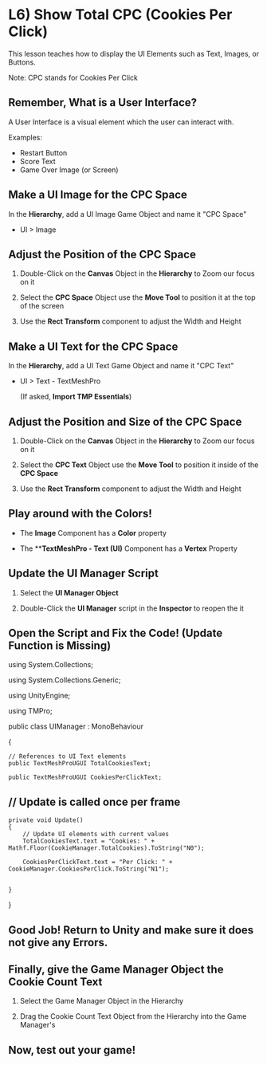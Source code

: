 # L6) Show Total CPC (Cookies Per Click)

This lesson teaches how to display the UI Elements such as Text, Images, or Buttons.

Note: CPC stands for Cookies Per Click

## Remember, What is a User Interface?

A User Interface is a visual element which the user can interact with.

Examples:

- Restart Button
- Score Text
- Game Over Image (or Screen)

## Make a UI Image for the CPC Space

In the **Hierarchy**, add a UI Image Game Object and name it "CPC Space"

- UI > Image

## Adjust the Position of the CPC Space

1) Double-Click on the **Canvas** Object in the **Hierarchy** to Zoom our focus on it

2) Select the **CPC Space** Object use the **Move Tool** to position it at the top of the screen

3) Use the **Rect Transform** component to adjust the Width and Height

## Make a UI Text for the CPC Space

In the **Hierarchy**, add a UI Text Game Object and name it "CPC Text"

- UI > Text - TextMeshPro 
    
    (If asked, **Import TMP Essentials**)


## Adjust the Position and Size of the CPC Space

1) Double-Click on the **Canvas** Object in the **Hierarchy** to Zoom our focus on it

2) Select the **CPC Text** Object use the **Move Tool** to position it inside of the **CPC Space**

3) Use the **Rect Transform** component to adjust the Width and Height

## Play around with the Colors!

- The **Image** Component has a **Color** property

- The ****TextMeshPro - Text (UI)** Component has a **Vertex** Property

## Update the UI Manager Script 

1. Select the **UI Manager Object**
   
2. Double-Click the **UI Manager** script in the **Inspector** to reopen the it

## Open the Script and Fix the Code! (Update Function is Missing)

using System.Collections;

using System.Collections.Generic;

using UnityEngine;

using TMPro;

public class UIManager : MonoBehaviour

{

    // References to UI Text elements
    public TextMeshProUGUI TotalCookiesText;

    public TextMeshProUGUI CookiesPerClickText;

## // Update is called once per frame
    private void Update()
    {
        // Update UI elements with current values
        TotalCookiesText.text = "Cookies: " + Mathf.Floor(CookieManager.TotalCookies).ToString("N0");
        
        CookiesPerClickText.text = "Per Click: " + CookieManager.CookiesPerClick.ToString("N1");


    }

}

## Good Job! Return to Unity and make sure it does not give any Errors. 

## Finally, give the Game Manager Object the Cookie Count Text

1) Select the Game Manager Object in the Hierarchy

2) Drag the Cookie Count Text Object from the Hierarchy into the Game Manager's 

## Now, test out your game!
